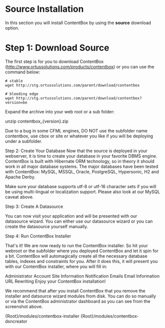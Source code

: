 # Source Installation

In this section you will install ContentBox by using the **source** download option.

# Step 1: Download Source
The first step is for you to download ContentBox (http://www.ortussolutions.com/products/contentbox) or you can use the command below:

```
# stable
wget http://stg.ortussolutions.com/parent/download/contentbox

# bleeding edge
wget http://stg.ortussolutions.com/parent/download/contentbox?version=be
```

Expand the archive into your web root or a sub folder:

unzip contentbox_{version}.zip 

Due to a bug in some CFML engines, DO NOT use the subfolder name contentbox, use cbox or site or whatever you like if you will be deploying under a subfolder.

Step 2: Create Your Database
Now that the source is deployed in your webserver, it is time to create your database in your favorite DBMS engine.  ContentBox is built with Hibernate ORM technology, so in theory it should work in all major database systems.  The major databases have been tested with ContentBox: MySQL, MSSQL, Oracle, PostgreSQL, Hypersonic, H2 and Apache Derby.

Make sure your database supports utf-8 or utf-16 character sets if you will be using multi-lingual or localization support. Please also look at our MySQL caveat above.

Step 3: Create A Datasource


You can now visit your application and will be presented with our datasource wizard.  You can either use our datasource wizard or you can create the datasource yourself manually.

Step 4: Run ContentBox Installer
​

That's it! We are now ready to run the ContentBox installer.  So hit your webroot or the subfolder where you deployed ContentBox and let it spin for a bit.  ContentBox will automagically create all the necessary database tables, indexes and constraints for you.  After it does this, it will present you with our ContentBox installer, where you will fill in:

Administrator Account
Site Information
Notification Emails
Email Information
URL Rewriting
Enjoy your ContentBox installation!

 

We recommend that after you install ContentBox that you remove the installer and datsource wizard modules from disk.  You can do so manually or via the ContentBox administrator dashboard as you can see from the screenshot above.

{Root}/modules/contentbox-installer
{Root}/modules/contentbox-dsncreator